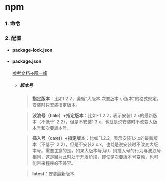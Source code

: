 
# npm

### 1. 命令

### 2. 配置

- #### package-lock.json

- #### package.json

  [参考文档->阮一峰](http://javascript.ruanyifeng.com/nodejs/packagejson.html)

  - ##### 版本号
    > **指定版本**：比如1.2.2，遵循“大版本.次要版本.小版本”的格式规定，安装时只安装指定版本。

    > **波浪号（tilde）+指定版本**：比如~1.2.2，表示安装1.2.x的最新版本（不低于1.2.2），但是不安装1.3.x，也就是说安装时不改变大版本号和次要版本号。

    > **插入号（caret）+指定版本**：比如ˆ1.2.2，表示安装1.x.x的最新版本（不低于1.2.2），但是不安装2.x.x，也就是说安装时不改变大版本号。需要注意的是，如果大版本号为0，则插入号的行为与波浪号相同，这是因为此时处于开发阶段，即使是次要版本号变动，也可能带来程序的不兼容。

    > **latest**：安装最新版本